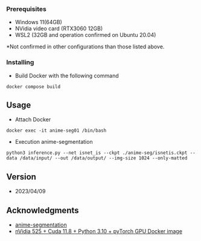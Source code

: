 ### Prerequisites

* Windows 11(64GB)
* NVidia video card (RTX3060 12GB)
* WSL2 (32GB and operation confirmed on Ubuntu 20.04)

*Not confirmed in other configurations than those listed above.

### Installing

* Build Docker with the following command
```
docker compose build
```

## Usage

* Attach Docker
```
docker exec -it anime-seg01 /bin/bash
```

* Execution anime-segmentation
```
python3 inference.py --net isnet_is --ckpt ./anime-seg/isnetis.ckpt --data /data/input/ --out /data/output/ --img-size 1024 --only-matted
```

## Version

* 2023/04/09

## Acknowledgments

* [anime-segmentation](https://github.com/SkyTNT/anime-segmentation) 
* [nVidia 525 + Cuda 11.8 + Python 3.10 + pyTorch GPU Docker image](https://dev.to/ordigital/nvidia-525-cuda-118-python-310-pytorch-gpu-docker-image-1l4a)

